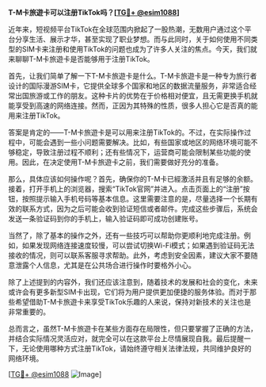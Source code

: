**T-M卡旅遊卡可以注册TikTok吗？[[TG💪+ @esim1088](https://t.me/s/esim1088)]**

近年来，短视频平台TikTok在全球范围内掀起了一股热潮，无数用户通过这个平台分享生活、展示才华，甚至实现了职业梦想。而与此同时，关于如何使用不同类型的SIM卡来注册和使用TikTok的问题也成为了许多人关注的焦点。今天，我们就来聊聊T-M卡旅遊卡是否能够用于注册TikTok。

首先，让我们简单了解一下T-M卡旅遊卡是什么。T-M卡旅遊卡是一种专为旅行者设计的国际漫游SIM卡，它提供全球多个国家和地区的数据流量服务，非常适合经常出国旅游或工作的朋友。这种卡片的优势在于价格相对便宜，且无需更换手机就能享受到高速的网络连接。然而，正因为其特殊的性质，很多人担心它是否真的能用来注册TikTok。

答案是肯定的——T-M卡旅遊卡是可以用来注册TikTok的。不过，在实际操作过程中，可能会遇到一些小问题需要解决。比如，有些国家或地区的网络环境可能不够稳定，导致注册过程不顺利；还有些情况下，运营商可能会限制某些功能的使用。因此，在决定使用T-M卡旅遊卡之前，我们需要做好充分的准备。

那么，具体应该如何操作呢？首先，确保你的T-M卡已經激活并且有足够的余额。接着，打开手机上的浏览器，搜索“TikTok官网”并进入。点击页面上的“注册”按钮，按照提示输入手机号码等基本信息。这里需要注意的是，尽量选择一个长期有效的联系方式，因为之后可能会收到验证短信或者邮件。完成这些步骤后，系统会发送一条验证码到你的手机上，输入验证码即可成功创建账号。

当然了，除了基本的操作之外，还有一些技巧可以帮助你更顺利地完成注册。例如，如果发现网络连接速度较慢，可以尝试切换Wi-Fi模式；如果遇到验证码无法接收的情况，则可以联系客服寻求帮助。此外，考虑到安全因素，建议大家不要随意泄露个人信息，尤其是在公共场合进行操作时要格外小心。

除了上述提到的内容外，我们还应该注意到，随着技术的发展和社会的变化，未来或许会有更多新型SIM卡出现，它们将为用户提供更加便捷的服务体验。而对于那些希望借助T-M卡旅遊卡来享受TikTok乐趣的人来说，保持对新技术的关注也是非常重要的。

总而言之，虽然T-M卡旅遊卡在某些方面存在局限性，但只要掌握了正确的方法，并结合实际情况灵活应对，就完全可以在这款平台上尽情展现自我。最后提醒一下，无论使用哪种方式注册TikTok，请始终遵守相关法律法规，共同维护良好的网络环境。

[[TG💪+ @esim1088](https://t.me/s/esim1088) ![Image](https://i.postimg.cc/4NQfJmqS/Snipaste-2025-05-13-00-14-12.png)]